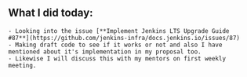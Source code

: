 ## What I did today:
    - Looking into the issue [**Implement Jenkins LTS Upgrade Guide  #87**](https://github.com/jenkins-infra/docs.jenkins.io/issues/87)
    - Making draft code to see if it works or not and also I have mentioned about it's implementation in my proposal too.
    - Likewise I will discuss this with my mentors on first weekly meeting.